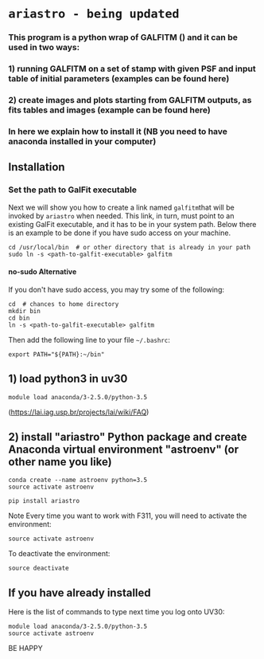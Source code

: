 # `ariastro - being updated`

### This program is a python wrap of GALFITM () and it can be used in two ways:

### 1) running GALFITM on a set of stamp with given PSF and input table of initial parameters (examples can be found here)

### 2) create images and plots starting from GALFITM outputs, as fits tables and images (example can be found here)

### In here we explain how to install it (NB you need to have anaconda installed in your computer) 

## Installation

### Set the path to GalFit executable

Next we will show you how to create a link named ```galfitm```that will be invoked by ```ariastro``` when needed. This link, in turn, must point to an existing GalFit executable, and it has to be in your system path. Below there is an example to be done if you have sudo access on your machine.

```shell
cd /usr/local/bin  # or other directory that is already in your path
sudo ln -s <path-to-galfit-executable> galfitm
```

#### no-sudo Alternative

If you don't have sudo access, you may try some of the following:

```shell
cd  # chances to home directory
mkdir bin
cd bin
ln -s <path-to-galfit-executable> galfitm
```
Then add the following line to your file ```~/.bashrc```:

```shell
export PATH="${PATH}:~/bin"
```

## 1) load python3 in uv30
```
module load anaconda/3-2.5.0/python-3.5 
```
(https://lai.iag.usp.br/projects/lai/wiki/FAQ)


## 2) install "ariastro" Python package and create Anaconda virtual environment "astroenv" (or other name you like)

```
conda create --name astroenv python=3.5
source activate astroenv
```
```
pip install ariastro
```

Note Every time you want to work with F311, you will need to activate the environment:

```
source activate astroenv
```

To deactivate the environment:

```
source deactivate
```

## If you have already installed

Here is the list of commands to type next time you log onto UV30:

```
module load anaconda/3-2.5.0/python-3.5 
source activate astroenv
```

BE HAPPY


